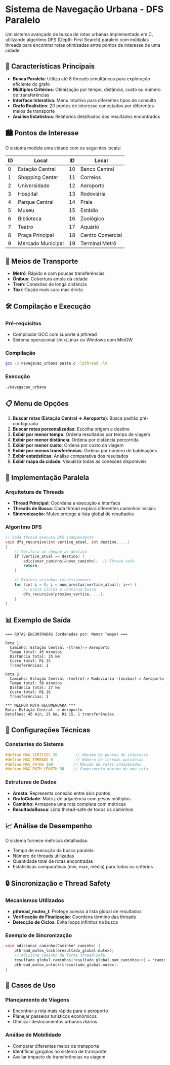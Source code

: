 # Sistema de Navegação Urbana - DFS Paralelo

Um sistema avançado de busca de rotas urbanas implementado em C, utilizando algoritmo DFS (Depth-First Search) paralelo com múltiplas threads para encontrar rotas otimizadas entre pontos de interesse de uma cidade.

## 🚀 Características Principais

- **Busca Paralela**: Utiliza até 8 threads simultâneas para exploração eficiente do grafo
- **Múltiplos Critérios**: Otimização por tempo, distância, custo ou número de transferências
- **Interface Interativa**: Menu intuitivo para diferentes tipos de consulta
- **Grafo Realístico**: 20 pontos de interesse conectados por diferentes meios de transporte
- **Análise Estatística**: Relatórios detalhados dos resultados encontrados

## 🏙️ Pontos de Interesse

O sistema modela uma cidade com os seguintes locais:

| ID | Local | ID | Local |
|----|-------|-------|-------|
| 0 | Estação Central | 10 | Banco Central |
| 1 | Shopping Center | 11 | Correios |
| 2 | Universidade | 12 | Aeroporto |
| 3 | Hospital | 13 | Rodoviária |
| 4 | Parque Central | 14 | Praia |
| 5 | Museu | 15 | Estádio |
| 6 | Biblioteca | 16 | Zoológico |
| 7 | Teatro | 17 | Aquário |
| 8 | Praça Principal | 18 | Centro Comercial |
| 9 | Mercado Municipal | 19 | Terminal Metrô |

## 🚌 Meios de Transporte

- **Metrô**: Rápido e com poucas transferências
- **Ônibus**: Cobertura ampla da cidade
- **Trem**: Conexões de longa distância
- **Táxi**: Opção mais cara mas direta

## 🛠️ Compilação e Execução

### Pré-requisitos
- Compilador GCC com suporte a pthread
- Sistema operacional Unix/Linux ou Windows com MinGW

### Compilação
```bash
gcc -o navegacao_urbana paste.c -lpthread -lm
```

### Execução
```bash
./navegacao_urbana
```

## 📋 Menu de Opções

1. **Buscar rotas (Estação Central → Aeroporto)**: Busca padrão pré-configurada
2. **Buscar rotas personalizadas**: Escolha origem e destino
3. **Exibir por menor tempo**: Ordena resultados por tempo de viagem
4. **Exibir por menor distância**: Ordena por distância percorrida
5. **Exibir por menor custo**: Ordena por custo da viagem
6. **Exibir por menos transferências**: Ordena por número de baldeações
7. **Exibir estatísticas**: Análise comparativa dos resultados
8. **Exibir mapa da cidade**: Visualiza todas as conexões disponíveis

## 🧵 Implementação Paralela

### Arquitetura de Threads
- **Thread Principal**: Coordena a execução e interface
- **Threads de Busca**: Cada thread explora diferentes caminhos iniciais
- **Sincronização**: Mutex protege a lista global de resultados

### Algoritmo DFS
```c
// Cada thread executa DFS independente
void dfs_recursivo(int vertice_atual, int destino, ...)
{
    // Verifica se chegou ao destino
    if (vertice_atual == destino) {
        adicionar_caminho(&novo_caminho);  // Thread-safe
        return;
    }
    
    // Explora vizinhos recursivamente
    for (int i = 0; i < num_arestas[vertice_atual]; i++) {
        // Evita ciclos e continua busca
        dfs_recursivo(proximo_vertice, ...);
    }
}
```

## 📊 Exemplo de Saída

```
=== ROTAS ENCONTRADAS (ordenadas por: Menor Tempo) ===

Rota 1:
  Caminho: Estação Central -[trem]-> Aeroporto
  Tempo total: 45 minutos
  Distância total: 25 km
  Custo total: R$ 15
  Transferências: 1

Rota 2:
  Caminho: Estação Central -[metrô]-> Rodoviária -[ônibus]-> Aeroporto
  Tempo total: 50 minutos
  Distância total: 27 km
  Custo total: R$ 16
  Transferências: 1

*** MELHOR ROTA RECOMENDADA ***
Rota: Estação Central -> Aeroporto
Detalhes: 45 min, 25 km, R$ 15, 1 transferências
```

## 🔧 Configurações Técnicas

### Constantes do Sistema
```c
#define MAX_VERTICES 20        // Máximo de pontos de interesse
#define MAX_THREADS 8          // Número de threads paralelas
#define MAX_PATHS 100         // Máximo de rotas armazenadas
#define MAX_PATH_LENGTH 50    // Comprimento máximo de uma rota
```

### Estruturas de Dados
- **Aresta**: Representa conexão entre dois pontos
- **GrafoCidade**: Matriz de adjacência com pesos múltiplos
- **Caminho**: Armazena uma rota completa com métricas
- **ResultadoBusca**: Lista thread-safe de todos os caminhos

## 📈 Análise de Desempenho

O sistema fornece métricas detalhadas:
- Tempo de execução da busca paralela
- Número de threads utilizadas
- Quantidade total de rotas encontradas
- Estatísticas comparativas (min, max, média) para todos os critérios

## 🔒 Sincronização e Thread Safety

### Mecanismos Utilizados
- **pthread_mutex_t**: Protege acesso à lista global de resultados
- **Verificação de Finalização**: Coordena término das threads
- **Detecção de Ciclos**: Evita loops infinitos na busca

### Exemplo de Sincronização
```c
void adicionar_caminho(Caminho* caminho) {
    pthread_mutex_lock(&resultado_global.mutex);
    // Adiciona caminho de forma thread-safe
    resultado_global.caminhos[resultado_global.num_caminhos++] = *caminho;
    pthread_mutex_unlock(&resultado_global.mutex);
}
```

## 🎯 Casos de Uso

### Planejamento de Viagens
- Encontrar a rota mais rápida para o aeroporto
- Planejar passeios turísticos econômicos
- Otimizar deslocamentos urbanos diários

### Análise de Mobilidade
- Comparar diferentes meios de transporte
- Identificar gargalos no sistema de transporte
- Avaliar impacto de transferências na viagem
